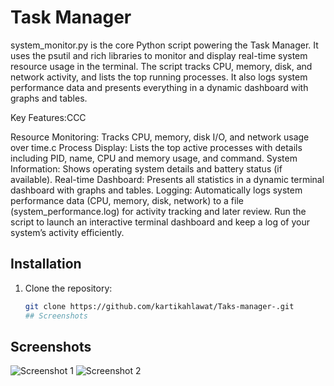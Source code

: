 # Task Manager

system_monitor.py is the core Python script powering the Task Manager. It uses the psutil and rich libraries to monitor and display real-time system resource usage in the terminal. The script tracks CPU, memory, disk, and network activity, and lists the top running processes. It also logs system performance data and presents everything in a dynamic dashboard with graphs and tables.



Key Features:CCC

Resource Monitoring: Tracks CPU, memory, disk I/O, and network usage over time.c
Process Display: Lists the top active processes with details including PID, name, CPU and memory usage, and command.
System Information: Shows operating system details and battery status (if available).
Real-time Dashboard: Presents all statistics in a dynamic terminal dashboard with graphs and tables.
Logging: Automatically logs system performance data (CPU, memory, disk, network) to a file (system_performance.log) for activity tracking and later review.
Run the script to launch an interactive terminal dashboard and keep a log of your system’s activity efficiently.

## Installation

1. Clone the repository:
   ```bash
   git clone https://github.com/kartikahlawat/Taks-manager-.git
   ## Screenshots
## Screenshots

![Screenshot 1](images/screenshot1.png)
![Screenshot 2](images/screenshot2.png)
